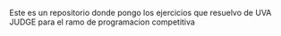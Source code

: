 Este es un repositorio donde pongo los ejercicios que resuelvo de UVA JUDGE para el ramo de programacion competitiva